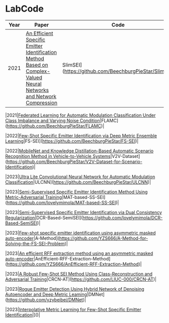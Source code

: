 # LabCode
|Year|Paper|Code|
|  ----  | ----  | ----  | 
|2021|[An Efficient Specific Emitter Identification Method Based on Complex-Valued Neural Networks and Network Compression](https://ieeexplore.ieee.org/abstract/document/9448105)|SlimSEI](https://github.com/BeechburgPieStar/SlimSEI)|

|2021|[Federated Learning for Automatic Modulation Classification Under Class Imbalance and Varying Noise Condition](https://ieeexplore.ieee.org/abstract/document/9456904/)|FLAMC](https://github.com/BeechburgPieStar/FLAMC)|

|2022|[Few-Shot Specific Emitter Identification via Deep Metric Ensemble Learning](https://ieeexplore.ieee.org/abstract/document/9846906)|FS-SEI](https://github.com/BeechburgPieStar/FS-SEI)|

|2022|[MobileNet and Knowledge Distillation-Based Automatic Scenario Recognition Method in Vehicle-to-Vehicle Systems](https://ieeexplore.ieee.org/abstract/document/9802718)|V2V-Dataset](https://github.com/BeechburgPieStar/V2V-Dataset-for-Scenario-Identification)|

|2023|[Ultra Lite Convolutional Neural Network for Automatic Modulation Classification](http://arxiv.org/abs/2208.04659)|ULCNN](https://github.com/BeechburgPieStar/ULCNN)|

|2023|[Semi-Supervised Specific Emitter Identification Method Using Metric-Adversarial Training](https://ieeexplore.ieee.org/document/10026879)|MAT-based-SS-SEI](https://github.com/lovelymimola/MAT-based-SS-SEI)|

|2023|[Semi-Supervised Specific Emitter Identification via Dual Consistency Regularization]()|DCR-Based-SemiSEI](https://github.com/lovelymimola/DCR-Based-SemiSEI)|

|2023|[Few-shot specific emitter identification using asymmetric masked auto-encoder]()|A-Method](https://github.com/YZS666/A-Method-for-Solving-the-FS-SEI-Problem)|

|2023|[An efficient RFF extraction method using an asymmetric masked auto-encoder]()|AnEfficient-RFF-Extraction-Method](https://github.com/YZS666/AnEfficient-RFF-Extraction-Method)|

|2023|[A Robust Few-Shot SEI Method Using Class-Reconstruction and Adversarial Training](https://ieeexplore.ieee.org/document/10012716)|CRCN-AT](https://github.com/LIUC-000/CRCN-AT)|

|2023|[Rogue Emitter Detection Using Hybrid Network of Denoising Autoencoder and Deep Metric Leaming](https://arxiv.org/abs/2212.00242)|DMNet](https://github.com/yzybeibei/DMNet)|

|2023|[Interpolative Metric Learning for Few-Shot Specific Emitter Identification]()|]()|

